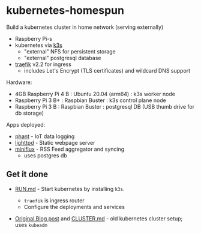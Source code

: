 kubernetes-homespun
===================

Build a kubernetes cluster in home network (serving externally)

-	Raspberry Pi-s
-	kubernetes via [k3s](https://k3s.io)
	-	"external" NFS for persistent storage
	-	"external" postgresql database
-	[traefik](https://github.com/containous/traefik) v2.2 for ingress
	-	includes Let's Encrypt (TLS certificates) and wildcard DNS support

Hardware:

-	4GB Raspberry Pi 4 B : Ubuntu 20.04 (arm64) : k3s worker node
-	Raspberry Pi 3 B+ : Raspbian Buster : k3s control plane node
-	Raspberry Pi 3 B : Raspbian Buster : postgresql DB (USB thumb drive for db storage)

Apps deployed:

-	[phant](https://hub.docker.com/r/dpcrook/phant_server-docker) - IoT data logging
-	[lighttpd](https://hub.docker.com/r/dpcrook/alpine-lighttpd-static) - Static webpage server
-	[miniflux](https://hub.docker.com/r/miniflux/miniflux) - RSS Feed aggregator and syncing
	-	uses postgres db

Get it done
-----------

-	[RUN.md](RUN.md) - Start kubernetes by installing `k3s`.

	-	`traefik` is ingress router
	-	Configure the deployments and services

-	[Original Blog post](https://idcrook.github.io/Kubernetes-Ubuntu-18.04-Bare-Metal-Single-Host/) and [CLUSTER.md](.archive/CLUSTER.md) - old kubernetes cluster setup; uses `kubeadm`
